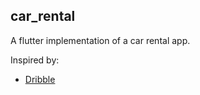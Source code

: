 ## car_rental

A flutter implementation of a car rental app.

Inspired by:
* [Dribble](https://dribbble.com/shots/9324676-Car-Rental-app)
